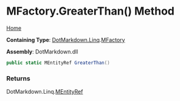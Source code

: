 <a name="_top"></a>

# MFactory\.GreaterThan\(\) Method

[Home](../../../../README.md#_top)

**Containing Type**: [DotMarkdown.Linq](../../README.md#_top)\.[MFactory](../README.md#_top)

**Assembly**: DotMarkdown\.dll

```csharp
public static MEntityRef GreaterThan()
```

### Returns

DotMarkdown\.Linq\.[MEntityRef](../../MEntityRef/README.md#_top)

